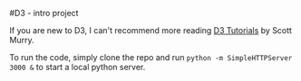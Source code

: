 #D3 - intro project

If you are new to D3, I can't recommend more reading [D3 Tutorials](http://alignedleft.com/tutorials/d3/) by Scott Murry.

To run the code, simply clone the repo and run `python -m SimpleHTTPServer 3000 &` to start a local python server.